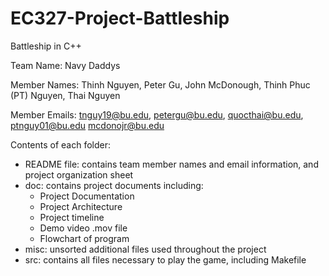 # EC327-Project-Battleship
Battleship in C++ 

Team Name: Navy Daddys


Member Names: 
Thinh Nguyen, Peter Gu, John McDonough, Thinh Phuc (PT) Nguyen, Thai Nguyen

Member Emails: tnguy19@bu.edu, petergu@bu.edu, quocthai@bu.edu, ptnguy01@bu.edu mcdonojr@bu.edu

Contents of each folder:

- README file: contains team member names and email information, and project organization sheet
- doc: contains project documents including:
  - Project Documentation
  - Project Architecture
  - Project timeline
  - Demo video .mov file
  - Flowchart of program
- misc: unsorted additional files used throughout the project
- src: contains all files necessary to play the game, including Makefile

